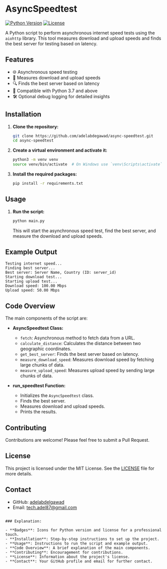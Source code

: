 # AsyncSpeedtest

[![Python Version](https://img.shields.io/badge/python-3.7%2B-blue.svg)](https://www.python.org/downloads/release/python-370/)
[![License](https://img.shields.io/badge/license-MIT-green.svg)](https://opensource.org/licenses/MIT)

A Python script to perform asynchronous internet speed tests using the `aiohttp` library. This tool measures download and upload speeds and finds the best server for testing based on latency.

## Features

- 🌐 Asynchronous speed testing
- 🚀 Measures download and upload speeds
- 🔍 Finds the best server based on latency
- 🐍 Compatible with Python 3.7 and above
- 🛠️ Optional debug logging for detailed insights

## Installation

1. **Clone the repository:**
    ```bash
    git clone https://github.com/adelabdegawad/async-speedtest.git
    cd async-speedtest
    ```

2. **Create a virtual environment and activate it:**
    ```bash
    python3 -m venv venv
    source venv/bin/activate  # On Windows use `venv\Scripts\activate`
    ```

3. **Install the required packages:**
    ```bash
    pip install -r requirements.txt
    ```

## Usage

1. **Run the script:**
    ```bash
    python main.py
    ```

    This will start the asynchronous speed test, find the best server, and measure the download and upload speeds.

## Example Output

```plaintext
Testing internet speed...
Finding best server...
Best server: Server Name, Country (ID: server_id)
Starting download test...
Starting upload test...
Download speed: 100.00 Mbps
Upload speed: 50.00 Mbps
```

## Code Overview

The main components of the script are:

- **AsyncSpeedtest Class:**
    - `fetch`: Asynchronous method to fetch data from a URL.
    - `calculate_distance`: Calculates the distance between two geographic coordinates.
    - `get_best_server`: Finds the best server based on latency.
    - `measure_download_speed`: Measures download speed by fetching large chunks of data.
    - `measure_upload_speed`: Measures upload speed by sending large chunks of data.

- **run_speedtest Function:**
    - Initializes the `AsyncSpeedtest` class.
    - Finds the best server.
    - Measures download and upload speeds.
    - Prints the results.

## Contributing

Contributions are welcome! Please feel free to submit a Pull Request.

## License

This project is licensed under the MIT License. See the [LICENSE](LICENSE) file for more details.

## Contact

- GitHub: [adelabdelgawad](https://github.com/adelabdelgawad)
- Email: [tech.adel87@gmail.com](mailto:tech.adel87@gmail.com)
```

### Explanation:

- **Badges**: Icons for Python version and license for a professional touch.
- **Installation**: Step-by-step instructions to set up the project.
- **Usage**: Instructions to run the script and example output.
- **Code Overview**: A brief explanation of the main components.
- **Contributing**: Encouragement for contributions.
- **License**: Information about the project's license.
- **Contact**: Your GitHub profile and email for further contact.
